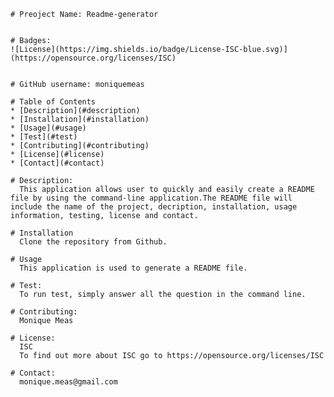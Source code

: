 
    # Preoject Name: Readme-generator


    # Badges: 
    ![License](https://img.shields.io/badge/License-ISC-blue.svg)](https://opensource.org/licenses/ISC)


    # GitHub username: moniquemeas
    
    # Table of Contents
    * [Description](#description)
    * [Installation](#installation)
    * [Usage](#usage)
    * [Test](#test)
    * [Contributing](#contributing)
    * [License](#license)
    * [Contact](#contact)

    # Description:
      This application allows user to quickly and easily create a README file by using the command-line application.The README file will include the name of the project, decription, installation, usage information, testing, license and contact.
    
    # Installation
      Clone the repository from Github.
    
    # Usage
      This application is used to generate a README file.
    
    # Test:
      To run test, simply answer all the question in the command line.
    
    # Contributing:
      Monique Meas
    
    # License:
      ISC
      To find out more about ISC go to https://opensource.org/licenses/ISC
    
    # Contact:
      monique.meas@gmail.com

    